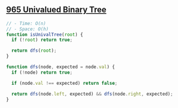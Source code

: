 ## [965 Univalued Binary Tree](https://leetcode.com/problems/univalued-binary-tree/description/)

<!-- notecardId: 1758458809042 -->

```js
// - Time: O(n)
// - Space: O(h)
function isUnivalTree(root) {
  if (!root) return true;

  return dfs(root);
}

function dfs(node, expected = node.val) {
  if (!node) return true;

  if (node.val !== expected) return false;

  return dfs(node.left, expected) && dfs(node.right, expected);
}
```
